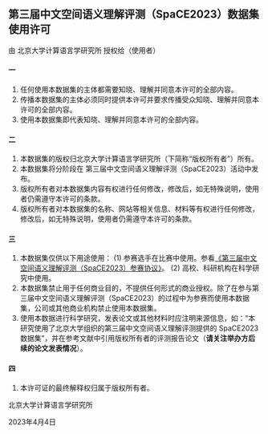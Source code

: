 ## 第三届中文空间语义理解评测（SpaCE2023）数据集使用许可



由 北京大学计算语言学研究所 授权给（使用者）



#### 一

1. 任何使用本数据集的主体都需要知晓、理解并同意本许可的全部内容。
2. 传播本数据集的主体必须同时提供本许可并要求传播受众知晓、理解并同意本许可的全部内容。
3. 使用本数据集即代表知晓、理解并同意本许可的全部内容。



#### 二

1. 本数据集的版权归北京大学计算语言学研究所（下简称“版权所有者”）所有。
2. 本数据集将分阶段在 第三届中文空间语义理解评测（SpaCE2023）活动中发布。
3. 版权所有者对本数据集内容有权进行任何修改，修改后，如无特殊说明，使用者仍需遵守本许可的条款。
4. 版权所有者对本数据集的名称、网站等相关信息、材料等有权进行任何修改，修改后，如无特殊说明，使用者仍需遵守本许可的条款。



#### 三

1. 本数据集仅供以下用途使用：
   (1) 参赛选手在比赛中使用。参看<a href="https://github.com/2030NLP/SpaCE2023/blob/main/agreements/Agreement.md" target="_blank">《第三届中文空间语义理解评测（SpaCE2023）参赛协议》</a>。
   (2) 高校、科研机构在科学研究中使用。
2. 本数据集禁止用于任何商业目的，不提供任何形式的商业授权。除了在参与第三届中文空间语义理解评测（SpaCE2023）的过程中为参赛而使用本数据集，公司或其他商业机构禁止使用本数据集。
3. 使用本数据进行科学研究，发表论文或其他材料时应注明来源信息，如：“本研究使用了北京大学组织的第三届中文空间语义理解评测提供的 SpaCE2023 数据集”，并在参考文献中引用版权所有者的评测报告论文（**请关注举办方后续的论文发表情况**）。



#### 四

1. 本许可证的最终解释权归属于版权所有者。





北京大学计算语言学研究所

2023年4月4日
